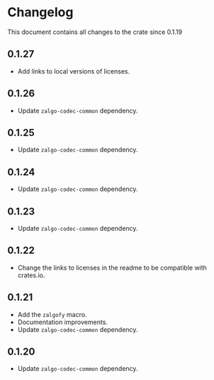 # Changelog

This document contains all changes to the crate since 0.1.19

## 0.1.27

 - Add links to local versions of licenses.

## 0.1.26

- Update `zalgo-codec-common` dependency.

## 0.1.25

- Update `zalgo-codec-common` dependency.

## 0.1.24

- Update `zalgo-codec-common` dependency.

## 0.1.23

 - Update `zalgo-codec-common` dependency.

## 0.1.22

 - Change the links to licenses in the readme to be compatible with crates.io.


## 0.1.21

 - Add the `zalgofy` macro.
 - Documentation improvements.
 - Update `zalgo-codec-common` dependency.

## 0.1.20

 - Update `zalgo-codec-common` dependency.